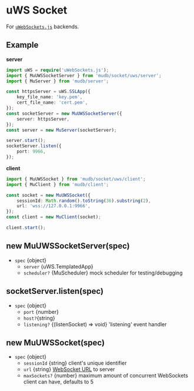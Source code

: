 # uWS Socket
For [`uWebSockets.js`](https://github.com/uNetworking/uWebSockets.js) backends.

## Example

**server**
```ts
import uWS = require('uWebSockets.js');
import { MuUWSSocketServer } from 'mudb/socket/uws/server';
import { MuServer } from 'mudb/server';

const httpsServer = uWS.SSLApp({
    key_file_name: 'key.pem',
    cert_file_name: 'cert.pem',
});
const socketServer = new MuUWSSocketServer({
    server: httpsServer,
});
const server = new MuServer(socketServer);

server.start();
socketServer.listen({
    port: 9966,
});
```

**client**
```ts
import { MuUWSSocket } from 'mudb/socket/uws/client';
import { MuClient } from 'mudb/client';

const socket = new MuUWSSocket({
    sessionId: Math.random().toString(36).substring(2),
    url: 'wss://127.0.0.1:9966',
});
const client = new MuClient(socket);

client.start();
```

## new MuUWSSocketServer(spec)
* `spec` {object}
    * `server` {uWS.TemplatedApp}
    * `scheduler?` {MuScheduler} mock scheduler for testing/debugging

## socketServer.listen(spec)
* `spec` {object}
    * `port` {number}
    * `host?`{string}
    * `listening?` {(listenSocket) => void} 'listening' event handler

## new MuUWSSocket(spec)
* `spec` {object}
    * `sessionId` {string} client's unique identifier
    * `url` {string} [WebSocket URL](https://tools.ietf.org/html/rfc6455#page-14) to server
    * `maxSockets?` {number} maximum amount of concurrent WebSockets client can have, defaults to 5

